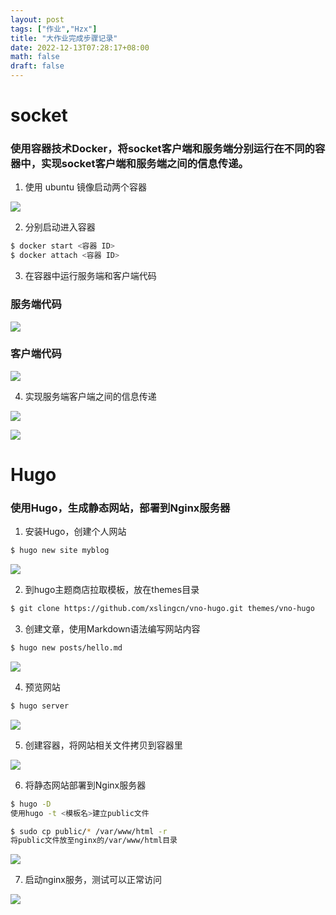 ```yaml
---
layout: post
tags: ["作业","Hzx"]
title: "大作业完成步骤记录"
date: 2022-12-13T07:28:17+08:00
math: false
draft: false
---
```

# socket
### 使用容器技术Docker，将socket客户端和服务端分别运行在不同的容器中，实现socket客户端和服务端之间的信息传递。
1. 使用 ubuntu 镜像启动两个容器

![](https://huatu.98youxi.com/markdown/work/uploads/upload_6f8bcb4e8d27b55d361b917faa6169e5.png)

2. 分别启动进入容器
```bash
$ docker start <容器 ID>
$ docker attach <容器 ID>
```
3. 在容器中运行服务端和客户端代码
### 服务端代码
![](https://huatu.98youxi.com/markdown/work/uploads/upload_70c6f19368ffe291dca6d382bf5f8a9c.png)
### 客户端代码
![](https://huatu.98youxi.com/markdown/work/uploads/upload_7722dcfdd839b63c2f8778b04522cbc3.png)

4. 实现服务端客户端之间的信息传递

![](https://huatu.98youxi.com/markdown/work/uploads/upload_a9d290f97a308e33216c77e06e6531a6.png)

![](https://huatu.98youxi.com/markdown/work/uploads/upload_39120a1b3a565a96dba49d67db4f59f6.png)

# Hugo
### 	使用Hugo，生成静态网站，部署到Nginx服务器
1. 安装Hugo，创建个人网站
```bash
$ hugo new site myblog
```
![](https://huatu.98youxi.com/markdown/work/uploads/upload_c4320578d22fc5ee16247d85922f953c.png)

2. 到hugo主题商店拉取模板，放在themes目录
```bash
$ git clone https://github.com/xslingcn/vno-hugo.git themes/vno-hugo
```
3. 创建文章，使用Markdown语法编写网站内容
```bash
$ hugo new posts/hello.md
```
![](https://huatu.98youxi.com/markdown/work/uploads/upload_6b6b2143a29f0bbada17276d73da4685.png)

4. 预览网站
```bash
$ hugo server
```
![](https://huatu.98youxi.com/markdown/work/uploads/upload_aec2f6d9ba484a104ab1ef7758fa68b9.png)

5. 创建容器，将网站相关文件拷贝到容器里

![](https://huatu.98youxi.com/markdown/work/uploads/upload_1505703da10ecbee0351c2a464475277.png)

6.	将静态网站部署到Nginx服务器
```bash
$ hugo -D
使用hugo -t <模板名>建立public文件
```
```bash
$ sudo cp public/* /var/www/html -r
将public文件放至nginx的/var/www/html目录
```
![](https://huatu.98youxi.com/markdown/work/uploads/upload_74780fba05eafd9fd6182f5465b2dbaa.png)


7. 启动nginx服务，测试可以正常访问

![](https://huatu.98youxi.com/markdown/work/uploads/upload_1d600d01c017effef562e72aa400a4a9.png)

